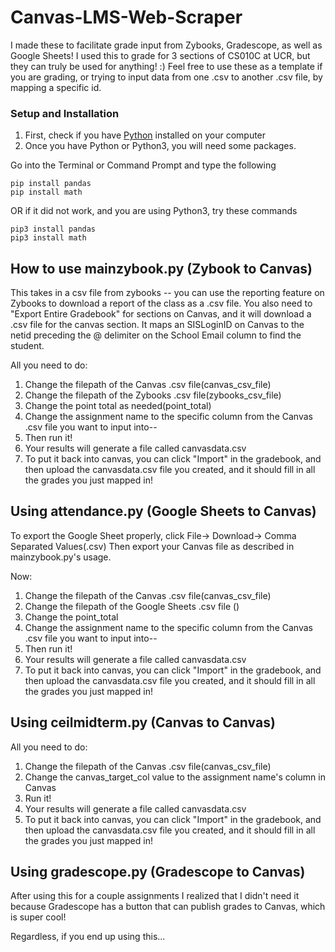 # Canvas-LMS-Web-Scraper
I made these to facilitate grade input from Zybooks, Gradescope, as well as Google Sheets!
I used this to grade for 3 sections of CS010C at UCR, but they can truly be used for anything! :) Feel free to use these as a template if you are grading, or trying to input data from one .csv to another .csv file, by mapping a specific id. 

### Setup and Installation
1. First, check if you have [Python](https://www.python.org/downloads/) installed on your computer
2. Once you have Python or Python3, you will need some packages.
   
Go into the Terminal or Command Prompt and type the following
```
pip install pandas
pip install math
```
OR if it did not work, and you are using Python3, try these commands
```
pip3 install pandas
pip3 install math
```

## How to use mainzybook.py (Zybook to Canvas)
This takes in a csv file from zybooks -- you can use the reporting feature on Zybooks to download a report of the class as a .csv file. You also need to "Export Entire Gradebook" for sections on Canvas, and it will download a .csv file for the canvas section. 
It maps an SISLoginID on Canvas to the netid preceding the @ delimiter on the School Email column to find the student.

All you need to do:
1. Change the filepath of the Canvas .csv file(canvas_csv_file)
2. Change the filepath of the Zybooks .csv file(zybooks_csv_file)
3. Change the point total as needed(point_total)
4. Change the assignment name to the specific column from the Canvas .csv file you want to input into--
5. Then run it!
6. Your results will generate a file called canvasdata.csv
7. To put it back into canvas, you can click "Import" in the gradebook, and then upload the canvasdata.csv file you created, and it should fill in all the grades you just mapped in!

## Using attendance.py (Google Sheets to Canvas)
To export the Google Sheet properly, click File-> Download-> Comma Separated Values(.csv)
Then export your Canvas file as described in mainzybook.py's usage.

Now:
1. Change the filepath of the Canvas .csv file(canvas_csv_file)
2. Change the filepath of the Google Sheets .csv file ()
3. Change the point_total
4. Change the assignment name to the specific column from the Canvas .csv file you want to input into--
5. Then run it!
6. Your results will generate a file called canvasdata.csv
7. To put it back into canvas, you can click "Import" in the gradebook, and then upload the canvasdata.csv file you created, and it should fill in all the grades you just mapped in!

## Using ceilmidterm.py (Canvas to Canvas)
All you need to do:

1. Change the filepath of the Canvas .csv file(canvas_csv_file)
2. Change the canvas_target_col value to the assignment name's column in Canvas
3. Run it!
4. Your results will generate a file called canvasdata.csv
5. To put it back into canvas, you can click "Import" in the gradebook, and then upload the canvasdata.csv file you created, and it should fill in all the grades you just mapped in!

## Using gradescope.py (Gradescope to Canvas)
After using this for a couple assignments I realized that I didn't need it because Gradescope has a button that can publish grades to Canvas, which is super cool!

Regardless, if you end up using this...

